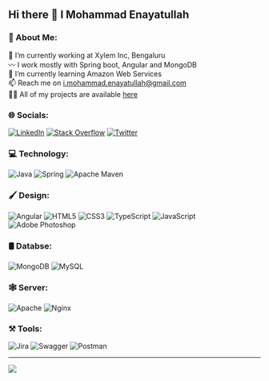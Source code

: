 ## Hi there 👋 I Mohammad Enayatullah

### 💫 About Me:
🔭 I’m currently working at Xylem Inc, Bengaluru<br>
〰️ I work mostly with Spring boot, Angular and MongoDB<br>
🌱 I’m currently learning Amazon Web Services<br>
📫 Reach me on i.mohammad.enayatullah@gmail.com<br>
👨‍💻 All of my projects are available <a href="https://github.com/nawabrahbar?tab=repositories">here</a>


### 🌐 Socials:
[![LinkedIn](https://img.shields.io/badge/LinkedIn-%230077B5.svg?logo=linkedin&logoColor=white)](https://www.linkedin.com/in/mohammad-enayatullah-47845412a/) 
[![Stack Overflow](https://img.shields.io/badge/-Stackoverflow-FE7A16?logo=stack-overflow&logoColor=white)](https://stackoverflow.com/users/10740940/md-enayat) 
[![Twitter](https://img.shields.io/badge/Twitter-%231DA1F2.svg?logo=Twitter&logoColor=white)](https://twitter.com/rahbarnawab) 

### 💻 Technology:
![Java](https://img.shields.io/badge/java-%23ED8B00.svg?style=for-the-badge&logo=java&logoColor=white) 
![Spring](https://img.shields.io/badge/spring-%236DB33F.svg?style=for-the-badge&logo=spring&logoColor=white) 
![Apache Maven](https://img.shields.io/badge/Apache%20Maven-C71A36?style=for-the-badge&logo=Apache%20Maven&logoColor=white) 

### 🖌️ Design:
![Angular](https://img.shields.io/badge/angular-%23DD0031.svg?style=for-the-badge&logo=angular&logoColor=white) 
![HTML5](https://img.shields.io/badge/html5-%23E34F26.svg?style=for-the-badge&logo=html5&logoColor=white)
![CSS3](https://img.shields.io/badge/css3-%231572B6.svg?style=for-the-badge&logo=css3&logoColor=white)
![TypeScript](https://img.shields.io/badge/typescript-%23007ACC.svg?style=for-the-badge&logo=typescript&logoColor=white) 
![JavaScript](https://img.shields.io/badge/javascript-%23323330.svg?style=for-the-badge&logo=javascript&logoColor=%23F7DF1E) 
![Adobe Photoshop](https://img.shields.io/badge/adobephotoshop-%2331A8FF.svg?style=for-the-badge&logo=adobephotoshop&logoColor=white) 

### 🛢️ Databse:
![MongoDB](https://img.shields.io/badge/MongoDB-%234ea94b.svg?style=for-the-badge&logo=mongodb&logoColor=white) 
![MySQL](https://img.shields.io/badge/mysql-%2300f.svg?style=for-the-badge&logo=mysql&logoColor=white)

### 🕸️ Server:
![Apache](https://img.shields.io/badge/apache-%23D42029.svg?style=for-the-badge&logo=apache&logoColor=white) 
![Nginx](https://img.shields.io/badge/nginx-%23009639.svg?style=for-the-badge&logo=nginx&logoColor=white) 

### ⚒️ Tools:
![Jira](https://img.shields.io/badge/jira-%230A0FFF.svg?style=for-the-badge&logo=jira&logoColor=white) 
![Swagger](https://img.shields.io/badge/-Swagger-%23Clojure?style=for-the-badge&logo=swagger&logoColor=white) 
![Postman](https://img.shields.io/badge/Postman-FF6C37?style=for-the-badge&logo=postman&logoColor=white) 

<!--
# 📊 GitHub Stats:
![](https://github-readme-stats.vercel.app/api?username=nawabrahbar&theme=graywhite&hide_border=false&include_all_commits=false&count_private=false)<br/>
![](https://github-readme-streak-stats.herokuapp.com/?user=nawabrahbar&theme=graywhite&hide_border=false)<br/>
![](https://github-readme-stats.vercel.app/api/top-langs/?username=nawabrahbar&theme=graywhite&hide_border=false&include_all_commits=false&count_private=false&layout=compact)
-->
---
[![](https://visitcount.itsvg.in/api?id=nawabrahbar&icon=0&color=12)](https://visitcount.itsvg.in)
